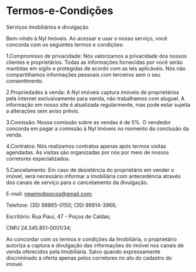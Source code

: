 # Termos-e-Condições

Serviços imobiliários e divulgação

Bem-vindo à Nyl Imóveis. Ao acessar e usar o nosso serviço, você concorda com os seguintes termos e condições:

1.Compromisso de privacidade: Nós valorizamos a privacidade dos nossos clientes e proprietários. Todas as informações fornecidas por você serão mantidas em sigilo e protegidas de acordo com as leis aplicáveis. Nós não compartilhamos informações pessoais com terceiros sem o seu consentimento.

2.Propriedades à venda: A Nyl imóveis captura imóveis de proprietários pela internet exclusivamente para venda, não trabalhamos com aluguel. A informação em nosso site é atualizada regularmente, mas pode estar sujeita a alterações sem aviso prévio.

3.Comissão: Nossa comissão sobre as vendas é de 5%. O vendedor concorda em pagar a comissão à Nyl Imóveis no momento da conclusão da venda.

4.Contratos: Nós realizamos contratos apenas após termos visitas agendadas. As visitas são organizadas por nós por meio de nossos corretores especializados.

5.Cancelamento: Em caso de desistência do proprietário em vender o imóvel, será necessário informar a Imobiliária com antecedência através dos canais de serviço para o cancelamento da divulgação.

E-mail: newimobpocos@gmail.com;

Telefone: (35) 98865-0150; (35) 99914-3966;

Escritório: Rua Piauí, 47 - Poços de Caldas;

CNPJ 24.345.851-0001/34;

Ao concordar com os termos e condições da Imobiliária, o proprietário autoriza a captura e divulgação das informações do imóvel nos canais de venda oferecidos pela Imobiliária. Salvo quando expressamente discriminado a oferta apenas pelos corretores no ato do cadastro do imóvel.
